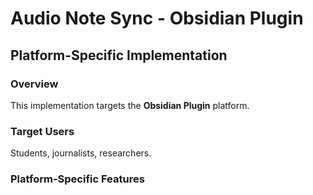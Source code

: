 # Audio Note Sync - Obsidian Plugin

## Platform-Specific Implementation

### Overview
This implementation targets the **Obsidian Plugin** platform.

### Target Users
Students, journalists, researchers.

### Platform-Specific Features
